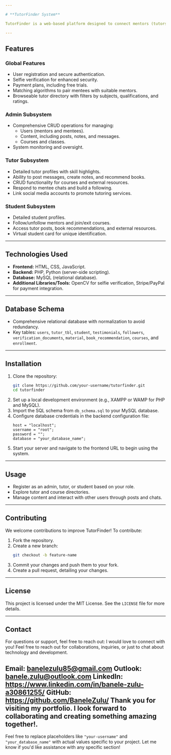```yaml
---

# **TutorFinder System**

TutorFinder is a web-based platform designed to connect mentors (tutors) with mentees (students) to facilitate collaborative learning and skill-sharing. It offers rich functionality for both users and administrators, aiming to improve the educational experience through seamless interactions and resource sharing.

---
```


## **Features**
### **Global Features**
- User registration and secure authentication.
- Selfie verification for enhanced security.
- Payment plans, including free trials.
- Matching algorithms to pair mentees with suitable mentors.
- Browseable tutor directory with filters by subjects, qualifications, and ratings.

### **Admin Subsystem**
- Comprehensive CRUD operations for managing:
  - Users (mentors and mentees).
  - Content, including posts, notes, and messages.
  - Courses and classes.
- System monitoring and oversight.

### **Tutor Subsystem**
- Detailed tutor profiles with skill highlights.
- Ability to post messages, create notes, and recommend books.
- CRUD functionality for courses and external resources.
- Respond to mentee chats and build a following.
- Link social media accounts to promote tutoring services.

### **Student Subsystem**
- Detailed student profiles.
- Follow/unfollow mentors and join/exit courses.
- Access tutor posts, book recommendations, and external resources.
- Virtual student card for unique identification.

---

## **Technologies Used**
- **Frontend:** HTML, CSS, JavaScript.
- **Backend:** PHP, Python (server-side scripting).
- **Database:** MySQL (relational database).
- **Additional Libraries/Tools:** OpenCV for selfie verification, Stripe/PayPal for payment integration.

---

## **Database Schema**
- Comprehensive relational database with normalization to avoid redundancy.
- Key tables: `users`, `tutor_tbl`, `student`, `testimonials`, `followers`, `verification_documents`, `material`, `book_recommendation`, `courses`, and `enrollment`.

---

## **Installation**
1. Clone the repository:
   ```bash
   git clone https://github.com/your-username/tutorfinder.git
   cd tutorfinder
   ```
2. Set up a local development environment (e.g., XAMPP or WAMP for PHP and MySQL).
3. Import the SQL schema from `db_schema.sql` to your MySQL database.
4. Configure database credentials in the backend configuration file:
   ```php, phython
   host = "localhost";
   username = "root";
   password = "";
   database = "your_database_name";
   ```
5. Start your server and navigate to the frontend URL to begin using the system.

---

## **Usage**
- Register as an admin, tutor, or student based on your role.
- Explore tutor and course directories.
- Manage content and interact with other users through posts and chats.

---

## **Contributing**
We welcome contributions to improve TutorFinder! To contribute:
1. Fork the repository.
2. Create a new branch:
   ```bash
   git checkout -b feature-name
   ```
3. Commit your changes and push them to your fork.
4. Create a pull request, detailing your changes.

---

## **License**
This project is licensed under the MIT License. See the `LICENSE` file for more details.

---

## **Contact**
For questions or support, feel free to reach out:
I would love to connect with you! Feel free to reach out for collaborations, inquiries, or just to chat about technology and development.

Email: <banelezulu85@gmail.com>
Outlook: <banele.zulu@outlook.com>
LinkedIn: <https://www.linkedin.com/in/banele-zulu-a30861255/>
GitHub: <https://github.com/BaneleZulu/>
Thank you for visiting my portfolio. I look forward to collaborating and creating something amazing together!.
---

Feel free to replace placeholders like `"your-username"` and `"your_database_name"` with actual values specific to your project. Let me know if you'd like assistance with any specific section!
